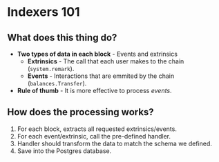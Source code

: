 # Indexers 101

<div grid="~ cols-2 gap-2" m="t-2">
  <div>

  ## What does this thing do?

  - **Two types of data in each block** - Events and extrinsics
    - **Extrinsics** - The call that each user makes to the chain (`system.remark`).
    - **Events** - Interactions that are emmited by the chain (`balances.Transfer`).
  - **Rule of thumb** - It is more effective to process *events*.

  </div>

  <div>
    
  ## How does the processing works?


  1. For each block, extracts all requested extrinsics/events.
  2. For each event/extrinsic, call the pre-defined handler.
  3. Handler should transform the data to match the schema we defined.
  4. Save into the Postgres database.

  </div>
</div>